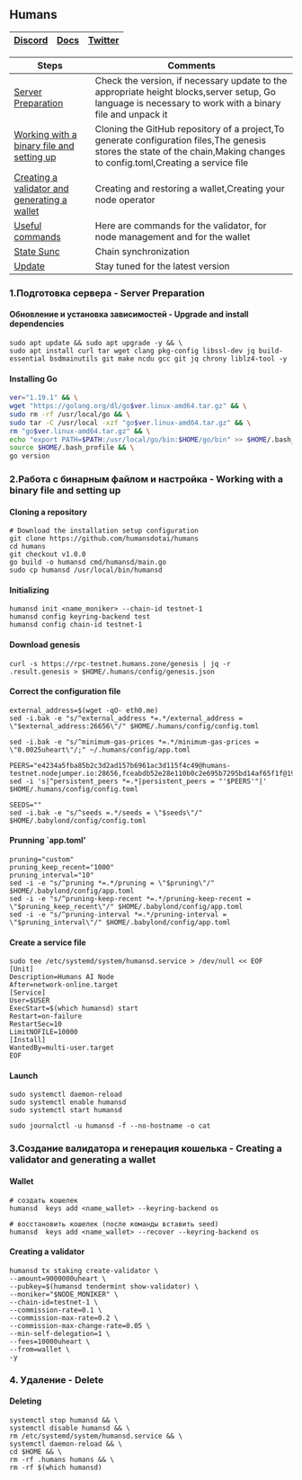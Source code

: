 ## Humans

[Discord](https://discord.gg/humansdotai) | [Docs](https://docs.humans.zone/) | [Twitter](https://twitter.com/humansdotai)
--- | --- | ---

Steps | Comments
--- | --- |
[Server Preparation](https://github.com/DanilJPG/nodes_testnets/blob/main/Humans/Readme.md#:~:text=1.%D0%9F%D0%BE%D0%B4%D0%B3%D0%BE%D1%82%D0%BE%D0%B2%D0%BA%D0%B0%20%D1%81%D0%B5%D1%80%D0%B2%D0%B5%D1%80%D0%B0%20%2D%20Server%20Preparation) | Check the version, if necessary update to the appropriate height blocks,server setup, Go language is necessary to work with a binary file and unpack it
[Working with a binary file and setting up](https://github.com/DanilJPG/nodes_testnets/blob/main/Humans/Readme.md#:~:text=2.%D0%A0%D0%B0%D0%B1%D0%BE%D1%82%D0%B0%20%D1%81%20%D0%B1%D0%B8%D0%BD%D0%B0%D1%80%D0%BD%D1%8B%D0%BC%20%D1%84%D0%B0%D0%B9%D0%BB%D0%BE%D0%BC%20%D0%B8%20%D0%BD%D0%B0%D1%81%D1%82%D1%80%D0%BE%D0%B9%D0%BA%D0%B0%20%2D%20Working%20with%20a%20binary%20file%20and%20setting%20up) | Cloning the GitHub repository of a project,To generate configuration files,The genesis stores the state of the chain,Making changes to config.toml,Creating a service file
[Creating a validator and generating a wallet](https://github.com/DanilJPG/nodes_testnets/blob/main/Humans/Readme.md#:~:text=3.%D0%A1%D0%BE%D0%B7%D0%B4%D0%B0%D0%BD%D0%B8%D0%B5%20%D0%B2%D0%B0%D0%BB%D0%B8%D0%B4%D0%B0%D1%82%D0%BE%D1%80%D0%B0%20%D0%B8%20%D0%B3%D0%B5%D0%BD%D0%B5%D1%80%D0%B0%D1%86%D0%B8%D1%8F%20%D0%BA%D0%BE%D1%88%D0%B5%D0%BB%D1%8C%D0%BA%D0%B0%20%2D%20Creating%20a%20validator%20and%20generating%20a%20wallet) | Creating and restoring a wallet,Creating your node operator
[Useful commands]() | Here are commands for the validator, for node management and for the wallet
[State Sunc]() | Chain synchronization
[Update]() | Stay tuned for the latest version

### 1.Подготовка сервера - Server Preparation 
#### Обновление и установка зависимостей - Upgrade and install dependencies
```Shell
sudo apt update && sudo apt upgrade -y && \
sudo apt install curl tar wget clang pkg-config libssl-dev jq build-essential bsdmainutils git make ncdu gcc git jq chrony liblz4-tool -y
```
#### Installing Go
```Bash
ver="1.19.1" && \
wget "https://golang.org/dl/go$ver.linux-amd64.tar.gz" && \
sudo rm -rf /usr/local/go && \
sudo tar -C /usr/local -xzf "go$ver.linux-amd64.tar.gz" && \
rm "go$ver.linux-amd64.tar.gz" && \
echo "export PATH=$PATH:/usr/local/go/bin:$HOME/go/bin" >> $HOME/.bash_profile && \
source $HOME/.bash_profile && \
go version
```

### 2.Работа с бинарным файлом и настройка - Working with a binary file and setting up
#### Cloning a repository 
```Shell
# Download the installation setup configuration
git clone https://github.com/humansdotai/humans
cd humans
git checkout v1.0.0
go build -o humansd cmd/humansd/main.go
sudo cp humansd /usr/local/bin/humansd
```

#### Initializing 
```Shell
humansd init <name_moniker> --chain-id testnet-1
humansd config keyring-backend test
humansd config chain-id testnet-1
```

#### Download genesis
```Shell
curl -s https://rpc-testnet.humans.zone/genesis | jq -r .result.genesis > $HOME/.humans/config/genesis.json
```

#### Correct the configuration file
```Shell
external_address=$(wget -qO- eth0.me)
sed -i.bak -e "s/^external_address *=.*/external_address = \"$external_address:26656\"/" $HOME/.humans/config/config.toml

sed -i.bak -e "s/^minimum-gas-prices *=.*/minimum-gas-prices = \"0.0025uheart\"/;" ~/.humans/config/app.toml

PEERS="e4234a5fba85b2c3d2ad157b6961ac3d115f4c49@humans-testnet.nodejumper.io:28656,fceabdb52e28e110b0c2e695b7295bd14af65f1f@195.201.59.194:26656,d5daa4f7089019fb845f18b0dd9ac9b47c3afe93@23.88.71.247:30656,d5e444638a236c6cf3e09167224f48b2f77a6611@185.198.27.109:2556,5c27e54b2b8a597cbbd1c43905d2c18a67637644@142.132.231.118:56656,dee3d7cbbb1ac884c008fefab23d53dc9d96b846@185.219.142.182:26656,e1fc3fd90808ff158102ef003ef7b6f056d7e27d@185.16.39.19:26656,198b1c1f136e5d24f33c218a027dd6394dab74ab@135.181.82.28:26656,636648f03fdda72d7caec67fcbf5e20a8a53d590@109.123.244.178:26656,01abf63cc2b799bb53d4d1a8c12f8713737e84ca@157.245.52.27:26656,17f4b40a52cb18293edc4f3c13e33efd09f446d4@65.109.53.60:26656,f88a461adb2db0ffdc9fed8d3caab08a4b327ce7@65.108.231.124:17656,327d518a106ac960f1d5ea78c228c244f0942562@82.65.197.168:26656,2f33b1312afcfffabae9f417bba0d29fe05f609d@65.108.78.101:26656,412888b64c840b879e34bd080dc233603bdd04b6@85.173.113.198:23656,049d4807acc00a42ed64a57b5f58c1c89d5be9db@65.109.88.180:15656,c2cf4e1d0da9ac1e8be5d5288d0bf8e8052b2d86@65.109.92.148:60856,4853c63022259d8c9f64c73353600249d905d227@212.90.121.121:13656,3f13ad6e8795479b051d147a5049bf4bd0a63817@65.109.87.88:22656,e0d59d2c5058552f536f4d21227f6d1050a16d57@65.109.106.91:22656,67826eb77eab91711f938132a9416dd1ec615b1b@65.109.88.254:39656,76c37181ddb27a9917a465d27be248891d85425d@162.248.224.186:26656,f9b186dffae34134d108e215b8d471c22f9f5b02@195.3.222.188:26656,dc4d6e5bc6a6a75f177d4d59ad584f9fbd3eb009@104.248.232.113:13656,d62cc03a547509ff40d7496c35471c3d640b9f61@34.68.218.99:26656,69822c67487d4907f162fdd6d42549e1df60c82d@65.21.224.248:26656,e8c875d2462e66ed5ee2671df4ba310cc9f8a4bf@95.214.55.62:60556,6aab8fbe8d8b8b61a17976f3b154282bec3a2d6c@176.9.22.117:12656,df698e4ff0e45324d67d312581574be8f3c1c4f1@144.76.27.79:46656,70adc2b27a27c69757d7399a21e1e80ee2703d94@65.109.84.215:60856,16e6bdd012b108e2a6ebe5fb26a31d0157238850@104.248.240.13:26656,f0a662bb16f6734f96c287d7012d8b004dc24c67@65.109.92.235:11026,96622dab2bebab9ff2ae2720feac5866215ad5b7@104.248.254.182:26656,28cee93eee4b0b800b362f8bba5a3edd25ff1030@195.201.83.166:48656,33f0ebee09c9420fbc56c61548eab66c5ebdbeb5@91.223.3.144:26756,c5d5a7b399867350c393f76988e2126012f2e064@75.119.133.212:26656,96fc064917274a80d43985a5c3440254dcae5dc9@65.108.134.208:36656,aec858a71cd3a57f7da8bcd5e80eca17d269af21@159.223.212.84:17656,739c605c870d8ef83a2e168fbaa77d6acfbe0de3@65.21.129.95:26656,184d6a0b185e263245810f6b8778aad49741c074@213.136.90.117:26656,c692c561c78549f4cfa8be220913189d5e35da30@164.90.221.176:26656,9d72348318e67750c9bb1e2a12c6a53fae7911eb@75.119.130.88:26656,a4f9fd8d76dd3fb4fc72b174be1e3bd6590a4d53@45.147.176.14:26656,54ca3e14e71fefb83ada327bcab7eed603907af3@65.109.165.99:26656,1e32e98f500f95ffde43236ec84153a051621130@15.235.80.84:26656,2685f8e77fec93c99a55f2adb13835a50124d04e@135.181.18.112:55686,958509db695a02e9cf514bb99793051bea11af45@65.109.88.251:11026,e42caa91e00da31258aa1b7b9a9e5d64062d6739@167.172.72.136:26656,f981952b0d46439b7bc1de9053865f72bcf662df@157.230.240.157:26656,f3d94eb33bad79e57af24743cea52cb3fbbbf45c@65.109.70.23:18456,7b0b40f045e66d83760859f42e8e95ce7ad93409@88.99.164.158:1166"
sed -i 's|^persistent_peers *=.*|persistent_peers = "'$PEERS'"|' $HOME/.humans/config/config.toml

SEEDS=""
sed -i.bak -e "s/^seeds =.*/seeds = \"$seeds\"/" $HOME/.babylond/config/config.toml
```
#### Prunning `app.toml'
```Shell
pruning="custom"
pruning_keep_recent="1000"
pruning_interval="10"
sed -i -e "s/^pruning *=.*/pruning = \"$pruning\"/" $HOME/.babylond/config/app.toml
sed -i -e "s/^pruning-keep-recent *=.*/pruning-keep-recent = \"$pruning_keep_recent\"/" $HOME/.babylond/config/app.toml
sed -i -e "s/^pruning-interval *=.*/pruning-interval = \"$pruning_interval\"/" $HOME/.babylond/config/app.toml
```

#### Create a service file
```Shell
sudo tee /etc/systemd/system/humansd.service > /dev/null << EOF
[Unit]
Description=Humans AI Node
After=network-online.target
[Service]
User=$USER
ExecStart=$(which humansd) start
Restart=on-failure
RestartSec=10
LimitNOFILE=10000
[Install]
WantedBy=multi-user.target
EOF
```

#### Launch
```Shell
sudo systemctl daemon-reload
sudo systemctl enable humansd
sudo systemctl start humansd

sudo journalctl -u humansd -f --no-hostname -o cat
```


### 3.Создание валидатора и генерация кошелька - Creating a validator and generating a wallet
#### Wallet 
```Shell
# создать кошелек
humansd  keys add <name_wallet> --keyring-backend os

# восстановить кошелек (после команды вставить seed)
humansd  keys add <name_wallet> --recover --keyring-backend os
```

#### Creating a validator 
```Shell
humansd tx staking create-validator \
--amount=9000000uheart \
--pubkey=$(humansd tendermint show-validator) \
--moniker="$NODE_MONIKER" \
--chain-id=testnet-1 \
--commission-rate=0.1 \
--commission-max-rate=0.2 \
--commission-max-change-rate=0.05 \
--min-self-delegation=1 \
--fees=10000uheart \
--from=wallet \
-y
```

### 4. Удаление - Delete
#### Deleting
```Shell
systemctl stop humansd && \
systemctl disable humansd && \
rm /etc/systemd/system/humansd.service && \
systemctl daemon-reload && \
cd $HOME && \
rm -rf .humans humans && \
rm -rf $(which humansd)
